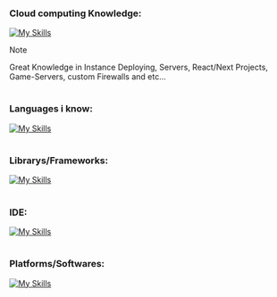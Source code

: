 

### Cloud computing Knowledge:
[![My Skills](https://skillicons.dev/icons?i=aws,gcp,azure)](https://skillicons.dev)
> [!NOTE]
> Great Knowledge in Instance Deploying, Servers, React/Next Projects, Game-Servers, custom Firewalls and etc...
#
### Languages i know:
[![My Skills](https://skillicons.dev/icons?i=js,py,lua,cs,html,css,svg)](https://skillicons.dev)
#
### Librarys/Frameworks:
[![My Skills](https://skillicons.dev/icons?i=express,jquery,react,nextjs,electron,sqlite,mysql)](https://skillicons.dev)
#
### IDE:
[![My Skills](https://skillicons.dev/icons?i=vscode,codepen)](https://skillicons.dev)
#
### Platforms/Softwares:
[![My Skills](https://skillicons.dev/icons?i=mongodb,firebase,cloudflare,docker,heroku,nginx,wordpress)](https://skillicons.dev)
